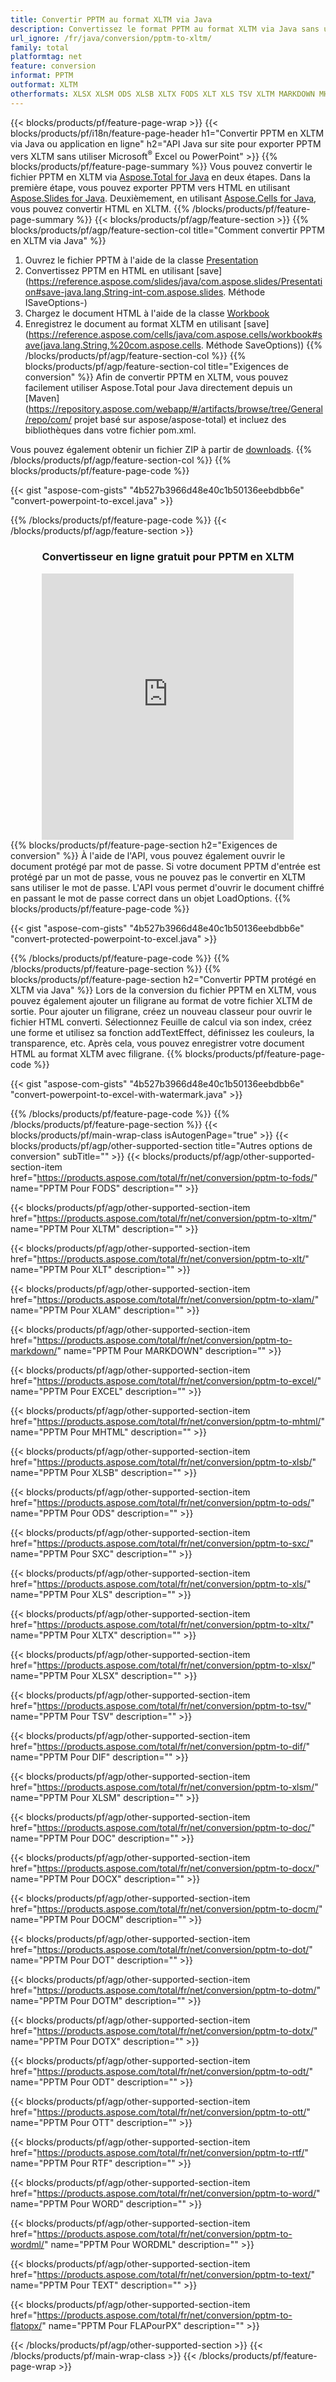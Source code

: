 ```yaml
---
title: Convertir PPTM au format XLTM via Java
description: Convertissez le format PPTM au format XLTM via Java sans utiliser Microsoft Excel ou PowerPoint ou en ligne. Testez rapidement le convertisseur en ligne POT vers CSV gratuit avant d'intégrer le code. ou avec le convertisseur en ligne gratuit
url_ignore: /fr/java/conversion/pptm-to-xltm/
family: total
platformtag: net
feature: conversion
informat: PPTM
outformat: XLTM
otherformats: XLSX XLSM ODS XLSB XLTX FODS XLT XLS TSV XLTM MARKDOWN MHTML EXCEL XLAM DIF SXC DOC DOCX DOCM DOT DOTM DOTX ODT OTT RTF WORD WORDML TEXT FLATOPX
---
```

{{< blocks/products/pf/feature-page-wrap >}}
{{< blocks/products/pf/i18n/feature-page-header h1="Convertir PPTM en XLTM via Java ou application en ligne" h2="API Java sur site pour exporter PPTM vers XLTM sans utiliser Microsoft<sup>&reg;</sup> Excel ou PowerPoint" >}}
{{% blocks/products/pf/feature-page-summary %}}
Vous pouvez convertir le fichier PPTM en XLTM via [Aspose.Total for Java](https://products.aspose.com/total/java/) en deux étapes. Dans la première étape, vous pouvez exporter PPTM vers HTML en utilisant [Aspose.Slides for Java](https://products.aspose.com/slides/java/). Deuxièmement, en utilisant [Aspose.Cells for Java](https://products.aspose.com/cells/java/), vous pouvez convertir HTML en XLTM.
{{% /blocks/products/pf/feature-page-summary  %}}
{{< blocks/products/pf/agp/feature-section >}}
{{% blocks/products/pf/agp/feature-section-col title="Comment convertir PPTM en XLTM via Java" %}}
1. Ouvrez le fichier PPTM à l'aide de la classe [Presentation](https://reference.aspose.com/slides/java/com.aspose.slides/Presentation)
2. Convertissez PPTM en HTML en utilisant [save](https://reference.aspose.com/slides/java/com.aspose.slides/Presentation#save-java.lang.String-int-com.aspose.slides. Méthode ISaveOptions-)
3. Chargez le document HTML à l'aide de la classe [Workbook](https://reference.aspose.com/cells/java/com.aspose.cells/Workbook)
4. Enregistrez le document au format XLTM en utilisant [save](https://reference.aspose.com/cells/java/com.aspose.cells/workbook#save(java.lang.String,%20com.aspose.cells. Méthode SaveOptions))
{{% /blocks/products/pf/agp/feature-section-col %}}
{{% blocks/products/pf/agp/feature-section-col title="Exigences de conversion" %}}
Afin de convertir PPTM en XLTM, vous pouvez facilement utiliser Aspose.Total pour Java directement depuis un [Maven](https://repository.aspose.com/webapp/#/artifacts/browse/tree/General/repo/com/ projet basé sur aspose/aspose-total) et incluez des bibliothèques dans votre fichier pom.xml.

Vous pouvez également obtenir un fichier ZIP à partir de [downloads](https://releases.aspose.com/total/java).
{{% /blocks/products/pf/agp/feature-section-col %}}
{{% blocks/products/pf/feature-page-code %}}

{{< gist "aspose-com-gists" "4b527b3966d48e40c1b50136eebdbb6e" "convert-powerpoint-to-excel.java" >}}


{{% /blocks/products/pf/feature-page-code %}}
{{< /blocks/products/pf/agp/feature-section >}}
<div class="container-fluid agp-content bg-white aboutfile box-1 vh100 section nopbtm">
<div class=container>
<div class=row>
<div class="demobox tc col-md-12 padding-0" align="center">

<h3>Convertisseur en ligne gratuit pour PPTM en XLTM</h3>

<iframe style="border: none; height: 426px;" scrolling="no" src="https://total-conversion-app-65z5r2lp.qa.k8s.dynabic.com/?to=xltm&from=pptm" id="child-iframe" width="80%"></iframe>

</div></div>
</div></div>
{{% blocks/products/pf/feature-page-section  h2="Exigences de conversion" %}}
À l'aide de l'API, vous pouvez également ouvrir le document protégé par mot de passe. Si votre document PPTM d'entrée est protégé par un mot de passe, vous ne pouvez pas le convertir en XLTM sans utiliser le mot de passe. L'API vous permet d'ouvrir le document chiffré en passant le mot de passe correct dans un objet LoadOptions.  
{{% blocks/products/pf/feature-page-code %}}

{{< gist "aspose-com-gists" "4b527b3966d48e40c1b50136eebdbb6e" "convert-protected-powerpoint-to-excel.java" >}}

{{% /blocks/products/pf/feature-page-code  %}}
{{% /blocks/products/pf/feature-page-section %}}
{{% blocks/products/pf/feature-page-section  h2="Convertir PPTM protégé en XLTM via Java" %}}
Lors de la conversion du fichier PPTM en XLTM, vous pouvez également ajouter un filigrane au format de votre fichier XLTM de sortie. Pour ajouter un filigrane, créez un nouveau classeur pour ouvrir le fichier HTML converti. Sélectionnez Feuille de calcul via son index, créez une forme et utilisez sa fonction addTextEffect, définissez les couleurs, la transparence, etc. Après cela, vous pouvez enregistrer votre document HTML au format XLTM avec filigrane. 
{{% blocks/products/pf/feature-page-code %}}

{{< gist "aspose-com-gists" "4b527b3966d48e40c1b50136eebdbb6e" "convert-powerpoint-to-excel-with-watermark.java" >}}

{{% /blocks/products/pf/feature-page-code  %}}
{{% /blocks/products/pf/feature-page-section %}}
{{< blocks/products/pf/main-wrap-class isAutogenPage="true" >}}
{{< blocks/products/pf/agp/other-supported-section title="Autres options de conversion" subTitle="" >}}
{{< blocks/products/pf/agp/other-supported-section-item href="https://products.aspose.com/total/fr/net/conversion/pptm-to-fods/" name="PPTM Pour FODS" description="" >}}

{{< blocks/products/pf/agp/other-supported-section-item href="https://products.aspose.com/total/fr/net/conversion/pptm-to-xltm/" name="PPTM Pour XLTM" description="" >}}

{{< blocks/products/pf/agp/other-supported-section-item href="https://products.aspose.com/total/fr/net/conversion/pptm-to-xlt/" name="PPTM Pour XLT" description="" >}}

{{< blocks/products/pf/agp/other-supported-section-item href="https://products.aspose.com/total/fr/net/conversion/pptm-to-xlam/" name="PPTM Pour XLAM" description="" >}}

{{< blocks/products/pf/agp/other-supported-section-item href="https://products.aspose.com/total/fr/net/conversion/pptm-to-markdown/" name="PPTM Pour MARKDOWN" description="" >}}

{{< blocks/products/pf/agp/other-supported-section-item href="https://products.aspose.com/total/fr/net/conversion/pptm-to-excel/" name="PPTM Pour EXCEL" description="" >}}

{{< blocks/products/pf/agp/other-supported-section-item href="https://products.aspose.com/total/fr/net/conversion/pptm-to-mhtml/" name="PPTM Pour MHTML" description="" >}}

{{< blocks/products/pf/agp/other-supported-section-item href="https://products.aspose.com/total/fr/net/conversion/pptm-to-xlsb/" name="PPTM Pour XLSB" description="" >}}

{{< blocks/products/pf/agp/other-supported-section-item href="https://products.aspose.com/total/fr/net/conversion/pptm-to-ods/" name="PPTM Pour ODS" description="" >}}

{{< blocks/products/pf/agp/other-supported-section-item href="https://products.aspose.com/total/fr/net/conversion/pptm-to-sxc/" name="PPTM Pour SXC" description="" >}}

{{< blocks/products/pf/agp/other-supported-section-item href="https://products.aspose.com/total/fr/net/conversion/pptm-to-xls/" name="PPTM Pour XLS" description="" >}}

{{< blocks/products/pf/agp/other-supported-section-item href="https://products.aspose.com/total/fr/net/conversion/pptm-to-xltx/" name="PPTM Pour XLTX" description="" >}}

{{< blocks/products/pf/agp/other-supported-section-item href="https://products.aspose.com/total/fr/net/conversion/pptm-to-xlsx/" name="PPTM Pour XLSX" description="" >}}

{{< blocks/products/pf/agp/other-supported-section-item href="https://products.aspose.com/total/fr/net/conversion/pptm-to-tsv/" name="PPTM Pour TSV" description="" >}}

{{< blocks/products/pf/agp/other-supported-section-item href="https://products.aspose.com/total/fr/net/conversion/pptm-to-dif/" name="PPTM Pour DIF" description="" >}}

{{< blocks/products/pf/agp/other-supported-section-item href="https://products.aspose.com/total/fr/net/conversion/pptm-to-xlsm/" name="PPTM Pour XLSM" description="" >}}

{{< blocks/products/pf/agp/other-supported-section-item href="https://products.aspose.com/total/fr/net/conversion/pptm-to-doc/" name="PPTM Pour DOC" description="" >}}

{{< blocks/products/pf/agp/other-supported-section-item href="https://products.aspose.com/total/fr/net/conversion/pptm-to-docx/" name="PPTM Pour DOCX" description="" >}}

{{< blocks/products/pf/agp/other-supported-section-item href="https://products.aspose.com/total/fr/net/conversion/pptm-to-docm/" name="PPTM Pour DOCM" description="" >}}

{{< blocks/products/pf/agp/other-supported-section-item href="https://products.aspose.com/total/fr/net/conversion/pptm-to-dot/" name="PPTM Pour DOT" description="" >}}

{{< blocks/products/pf/agp/other-supported-section-item href="https://products.aspose.com/total/fr/net/conversion/pptm-to-dotm/" name="PPTM Pour DOTM" description="" >}}

{{< blocks/products/pf/agp/other-supported-section-item href="https://products.aspose.com/total/fr/net/conversion/pptm-to-dotx/" name="PPTM Pour DOTX" description="" >}}

{{< blocks/products/pf/agp/other-supported-section-item href="https://products.aspose.com/total/fr/net/conversion/pptm-to-odt/" name="PPTM Pour ODT" description="" >}}

{{< blocks/products/pf/agp/other-supported-section-item href="https://products.aspose.com/total/fr/net/conversion/pptm-to-ott/" name="PPTM Pour OTT" description="" >}}

{{< blocks/products/pf/agp/other-supported-section-item href="https://products.aspose.com/total/fr/net/conversion/pptm-to-rtf/" name="PPTM Pour RTF" description="" >}}

{{< blocks/products/pf/agp/other-supported-section-item href="https://products.aspose.com/total/fr/net/conversion/pptm-to-word/" name="PPTM Pour WORD" description="" >}}

{{< blocks/products/pf/agp/other-supported-section-item href="https://products.aspose.com/total/fr/net/conversion/pptm-to-wordml/" name="PPTM Pour WORDML" description="" >}}

{{< blocks/products/pf/agp/other-supported-section-item href="https://products.aspose.com/total/fr/net/conversion/pptm-to-text/" name="PPTM Pour TEXT" description="" >}}

{{< blocks/products/pf/agp/other-supported-section-item href="https://products.aspose.com/total/fr/net/conversion/pptm-to-flatopx/" name="PPTM Pour FLAPourPX" description="" >}}


{{< /blocks/products/pf/agp/other-supported-section >}}
{{< /blocks/products/pf/main-wrap-class >}}
{{< /blocks/products/pf/feature-page-wrap >}}